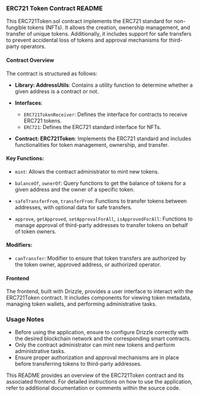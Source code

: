 ### ERC721 Token Contract README

This ERC721Token.sol contract implements the ERC721 standard for non-fungible tokens (NFTs). It allows the creation, ownership management, and transfer of unique tokens. Additionally, it includes support for safe transfers to prevent accidental loss of tokens and approval mechanisms for third-party operators.

#### Contract Overview

The contract is structured as follows:

- **Library: AddressUtils**: Contains a utility function to determine whether a given address is a contract or not.

- **Interfaces**:
  - `ERC721TokenReceiver`: Defines the interface for contracts to receive ERC721 tokens.
  - `ERC721`: Defines the ERC721 standard interface for NFTs.

- **Contract: ERC721Token**: Implements the ERC721 standard and includes functionalities for token management, ownership, and transfer.

#### Key Functions:

- `mint`: Allows the contract administrator to mint new tokens.

- `balanceOf`, `ownerOf`: Query functions to get the balance of tokens for a given address and the owner of a specific token.

- `safeTransferFrom`, `transferFrom`: Functions to transfer tokens between addresses, with optional data for safe transfers.

- `approve`, `getApproved`, `setApprovalForAll`, `isApprovedForAll`: Functions to manage approval of third-party addresses to transfer tokens on behalf of token owners.

#### Modifiers:

- `canTransfer`: Modifier to ensure that token transfers are authorized by the token owner, approved address, or authorized operator.

#### Frontend

The frontend, built with Drizzle, provides a user interface to interact with the ERC721Token contract. It includes components for viewing token metadata, managing token wallets, and performing administrative tasks.

### Usage Notes

- Before using the application, ensure to configure Drizzle correctly with the desired blockchain network and the corresponding smart contracts.
- Only the contract administrator can mint new tokens and perform administrative tasks.
- Ensure proper authorization and approval mechanisms are in place before transferring tokens to third-party addresses.

This README provides an overview of the ERC721Token contract and its associated frontend. For detailed instructions on how to use the application, refer to additional documentation or comments within the source code.
